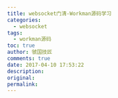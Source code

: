 ```yaml
---
title: websocket门清-Workman源码学习
categories:
  - websocket
tags:
  - workman源码
toc: true
author: 虢国技匠
comments: true
date: 2017-04-10 17:53:22
description:
original:
permalink:
---
```


<!-- more -->
